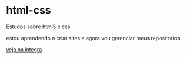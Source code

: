 # html-css
 Estudos sobre html5 e css


estou aprendendo a criar sites  e agora vou gerenciar meus repositorios

<a href="github.com/JoaoVictorssc/html-css/Exercícios/Ex002/index.html"> veja na integra